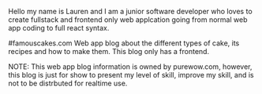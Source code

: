 Hello my name is Lauren and I am a junior software developer who loves to create fullstack and frontend only web applcation going from normal web app coding to full react syntax. 

#famouscakes.com
Web app blog about the different types of cake, its recipes and how to make them. 
This blog only has a frontend.

NOTE:
This web app blog information is owned by purewow.com, however, this blog is just for show to present my level of skill, improve my skill,  and is not to be distrbuted for realtime use.

